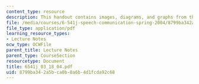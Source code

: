 ```yaml
---
content_type: resource
description: This handout contains images, diagrams, and graphs from the course textbook.
file: /media/courses/6-541j-speech-communication-spring-2004/8799ba342a5bca0b8a6b4d1fcda92c68_6541j_03_18_04.pdf
file_type: application/pdf
learning_resource_types:
- Lecture Notes
ocw_type: OCWFile
parent_title: Lecture Notes
parent_type: CourseSection
resourcetype: Document
title: 6541j_03_18_04.pdf
uid: 8799ba34-2a5b-ca0b-8a6b-4d1fcda92c68
---
```

